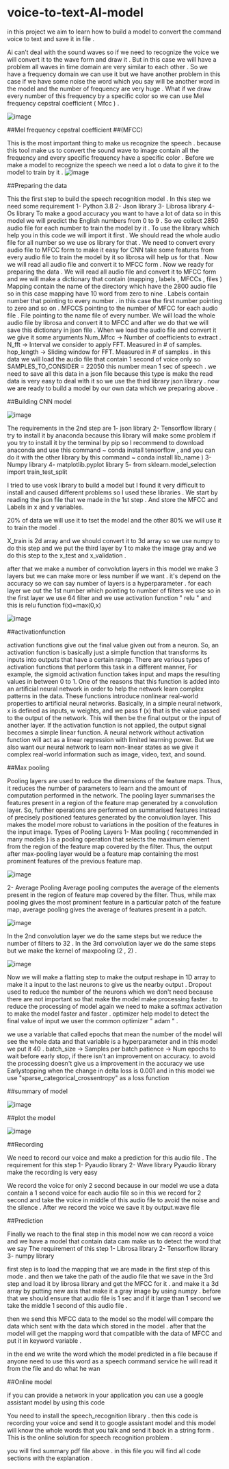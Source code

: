 # voice-to-text-AI-model

in this project we aim to learn how to build a model to convert the command voice to text and save it in file .

Ai can’t deal with the sound waves so if we need to recognize the
voice we will convert it to the wave form and draw it .
But in this case we will have a problem all waves in time domain are
very similar to each other .
So we have a frequency domain we can use it but we have another
problem in this case if we have some noise the word which you say
will be another word in the model and the number of frequency are
very huge .
What if we draw every number of this frequency by a specific color so
we can use Mel frequency cepstral coefficient ( Mfcc ) .

![image](https://user-images.githubusercontent.com/57018506/166321360-e451b81f-0330-4ef3-83dc-4b51ebd50fb7.png)

##Mel frequency cepstral coefficient
##(MFCC)

This is the most important thing to make us recognize the speech .
because this tool make us to convert the sound wave to image
contain all the frequency and every specific frequency have a specific
color .
Before we make a model to recognize the speech we need a lot o
data to give it to the model to train by it .
![image](https://user-images.githubusercontent.com/57018506/166322418-e18b8c4a-d3a3-4aca-bdfa-17b67ed895ba.png)

##Preparing the data 

This the first step to build the speech recognition model .
In this step we need some requirement
1- Python 3.8
2- Json library
3- Librosa library
4- Os library
To make a good accuracy you want to have a lot of data so in this
model we will predict the English numbers from 0 to 9 .
So we collect 2850 audio file for each number to train the model by it
.
To use the library which help you in this code we will import it first .
We should read the whole audio file for all number so we use os
library for that .
We need to convert every audio file to MFCC form to make it easy for
CNN take some features from every audio file to train the model by it
so librosa will help us for that .
Now we will read all audio file and convert it to MFCC form .
Now we ready for preparing the data .
We will read all audio file and convert it to MFCC form and we will
make a dictionary that contain (mapping , labels , MFCCs , files )
Mapping contain the name of the directory which have the 2800 audio
file so in this case mapping have 10 word from zero to nine .
Labels contain number that pointing to every number . in this case the
first number pointing to zero and so on .
MFCCS pointing to the number of MFCC for each audio file .
File pointing to the name file of every number.
We will load the whole audio file by librosa and convert it to MFCC
and after we do that we will save this dictionary in json file .
When we load the audio file and convert it we give it some arguments
Num_Mfcc → Number of coefficients to extract . 
N_fft → Interval we consider to apply FFT. Measured in # of samples.
hop_length → Sliding window for FFT. Measured in # of samples .
in this data we will load the audio file that contain 1 second of voice
only so SAMPLES_TO_CONSIDER = 22050 this number mean 1
sec of speech .
we need to save all this data in a json file because this type is make
the read data is very easy to deal with it so we use the third library
json library .
now we are ready to build a model by our own data which we
preparing above .

##Building CNN model

![image](https://user-images.githubusercontent.com/57018506/166322718-4663b5ac-0365-4893-8b66-10e79d14f7b3.png)

The requirements in the 2nd step are
1- json library
2- Tensorflow library ( try to install it by anaconda because this
library will make some problem if you try to install it by the
terminal by pip so I recommend to download anaconda and use
this command ~ conda install tensorflow , and you can do it with
the other library by this command ~ conda install lib_name )
3- Numpy library
4- matplotlib.pyplot library
5- from sklearn.model_selection import train_test_split

I tried to use vosk library to build a model but I found it very difficult to
install and caused different problems so I used these libraries .
We start by reading the json file that we made in the 1st step .
And store the MFCC and Labels in x and y variables.

20% of data we will use it to tset the model and the other 80% we will
use it to train the model .

X_train is 2d array and we should convert it to 3d array so we use
numpy to do this step and we put the third layer by 1 to make the
image gray and we do this step to the x_test and x_validation .


after that we make a number of convolution layers in this model we
make 3 layers but we can make more or less number if we want . it's
depend on the accuracy so we can say number of layers is a
hyperparameter .
for each layer we out the 1st number which pointing to number of
filters we use so in the first layer we use 64 filter and we use
activation function " relu " and this is relu function f(x)=max(0,x)

![image](https://user-images.githubusercontent.com/57018506/166322929-8492f6ef-c06f-472c-a126-5bd1a425b345.png)

##activationfunction

activation functions give out the final value given out from a neuron.
So, an activation function is basically just a simple function that
transforms its inputs into outputs that have a certain range. There
are various types of activation functions that perform this task in a
different manner, For example, the sigmoid activation function
takes input and maps the resulting values in between 0 to 1.
One of the reasons that this function is added into an artificial
neural network in order to help the network learn complex patterns
in the data. These functions introduce nonlinear real-world
properties to artificial neural networks. Basically, in a simple neural
network, x is defined as inputs, w weights, and we pass f (x) that is
the value passed to the output of the network. This will then be the
final output or the input of another layer.
If the activation function is not applied, the output signal becomes a
simple linear function. A neural network without activation function
will act as a linear regression with limited learning power. But we
also want our neural network to learn non-linear states as we give it
complex real-world information such as image, video, text, and
sound.

##Max pooling

Pooling layers are used to reduce the dimensions of the feature
maps. Thus, it reduces the number of parameters to learn and the
amount of computation performed in the network.
The pooling layer summarises the features present in a region of
the feature map generated by a convolution layer. So, further
operations are performed on summarised features instead of
precisely positioned features generated by the convolution layer.
This makes the model more robust to variations in the position of
the features in the input image.
Types of Pooling Layers
1- Max pooling ( recommended in many models )
is a pooling operation that selects the maximum element from
the region of the feature map covered by the filter. Thus, the
output after max-pooling layer would be a feature map
containing the most prominent features of the previous feature
map.

![image](https://user-images.githubusercontent.com/57018506/166323110-0f272696-5346-4e20-8432-a32ece51ca0f.png)

2- Average Pooling
Average pooling computes the average of the elements present
in the region of feature map covered by the filter. Thus, while
max pooling gives the most prominent feature in a particular
patch of the feature map, average pooling gives the average of
features present in a patch.

![image](https://user-images.githubusercontent.com/57018506/166323181-ea4bf19d-e42b-4ef8-a6e6-9d0e19020d3e.png)


In the 2nd convolution layer we do the same steps but we reduce the
number of filters to 32 .
In the 3rd convolution layer we do the same steps but we make the
kernel of maxpooling (2 , 2) .

![image](https://user-images.githubusercontent.com/57018506/166323308-afa15b15-309e-4aa9-8b45-2d0875408149.png)

Now we will make a flatting step to make the output reshape in 1D
array to make it a input to the last neurons to give us the nearby
output .
Dropout used to reduce the number of the neurons which we don't
need because there are not important so that make the model make
processing faster .
to reduce the processing of model again we need to make a softmax
activation to make the model faster and faster .
optimizer help model to detect the final value of input we user the
common optimizer " adam " .

we use a variable that called epochs that mean the number of the
model will see the whole data and that variable is a hyperparameter
and in this model we put it 40 .
batch_size → Samples per batch
patience → Num epochs to wait before early stop, if there isn't an
improvement on accuracy.
to avoid the processing doesn't give us a improvement in the
accuracy we use Earlystopping when the change in delta loss is
0.001 and in this model we use "sparse_categorical_crossentropy" as a loss function

##summary of model

![image](https://user-images.githubusercontent.com/57018506/166323558-19da14de-5c9e-4983-9e2f-984ef58ff443.png)

##plot the model

![image](https://user-images.githubusercontent.com/57018506/166323685-8488b8c2-4579-40b9-ab46-cc22d6eae699.png)


##Recording

We need to record our voice and make a prediction for this audio file .
The requirement for this step
1- Pyaudio library
2- Wave library
Pyaudio library make the recording is very easy

We record the voice for only 2 second because in our model we use
a data contain a 1 second voice for each audio file so in this we
record for 2 second and take the voice in middle of this audio file to
avoid the noise and the silence .
After we record the voice we save it by output.wave file

##Prediction

Finally we reach to the final step in this model now we can record a
voice and we have a model that contain data cam make us to detect
the word that we say
The requirement of this step
1- Librosa library
2- Tensorflow library
3- numpy library

first step is to load the mapping that we are made in the first step of
this mode .
and then we take the path of the audio file that we save in the 3rd step
and load it by librosa library and get the MFCC for it .
and make it a 3d array by putting new axis that make it a gray image
by using numpy .
before that we should ensure that audio file is 1 sec and if it large
than 1 second we take the middle 1 second of this audio file .

then we send this MFCC data to the model so the model will compare
the data which sent with the data which stored in the model .
after that the model will get the mapping word that compatible with
the data of MFCC and put it in keyword variable .

in the end we write the word which the model predicted in a file
because if anyone need to use this word as a speech command
service he will read it from the file and do what he wan

##Online model

if you can provide a network in your application you can use a google
assistant model by using this code 

You need to install the speech_recognition library . then this code is
recording your voice and send it to google assistant model and this
model will know the whole words that you talk and send it back in a
string form .
This is the online solution for speech recognition problem .

you will find summary pdf file above . in this file you will find all code sections with the explanation . 
